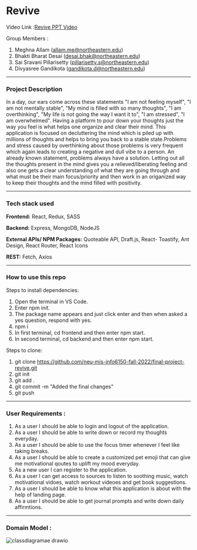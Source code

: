 # Revive

Video Link :[Revive PPT Video](https://drive.google.com/file/d/1-YQSvg96vPB_mewZ1TRMDGNxAJoPTm1G/view?usp=sharing)

Group Members :
1. Meghna Allam (allam.me@northeastern.edu)
2. Bhakti Bharat Desai (desai.bhak@northeastern.edu)
3. Sai Sravani Pillarisetty (pillarisetty.s@northeastern.edu)
4. Divyasree Gandikota  (gandikota.d@northeastern.edu)

----------------------------------------------------------------

### Project Description

In a day, our ears come across these statements "I am not feeling myself", "I am not mentally stable", "My mind is filled with so many thoughts", "I am overthinking", "My life is not going the way I want it to", "I am stressed", "I am overwhelmed". 
Having a platform to pour down your thoughts just the way you feel is what helps one organize and clear their mind. This application is focused on decluttering the mind which is piled up with millions of thoughts and helps to bring you back to a stable state.Problems and stress caused by overthinking about those problems is very frequent which again leads to creating a negative and dull vibe to a person. An already known statement, problems always have a solution. Letting out all the thoughts present in the mind gives you a relieved/liberating feeling and also one gets a clear understanding of what they are going through and what 
must be their main focus/priority and then work in an origanized way to keep their thoughts and the mind filled with positivity. 
	

---------------------------------------------------------------------------------------------------

### Tech stack used

<b>Frontend:</b> React, Redux, SASS

<b>Backend:</b> Express, MongoDB, NodeJS

<b>External APIs/ NPM Packages:</b> Quoteable API, Draft.js, React- Toastify, Ant Design, React Router, React Icons

<b>REST:</b> Fetch, Axios

---------------------------------------------------------------------------------------------------
### How to use this repo

Steps to install dependencies:

1. Open the terminal in VS Code.
2. Enter npm init.
3. The package name appears and just click enter and then when asked a yes question, respond with yes.
4. npm i
5. In first terminal, cd frontend and then enter npm start.
6. In second terminal, cd backend and then enter npm start. 

Steps to clone:

1. git clone https://github.com/neu-mis-info6150-fall-2022/final-project-revive.git
2. git init
3. git add . 
4. git commit -m "Added the final changes"
5. git push

---------------------------------------------------------------------------------------------------------------


### User Requirements :

1. As a user I should be able to login and logout of the application.
2. As a user I should be able to write down or record my thoughts everyday. 
3. As a user I should be able to use the focus timer whenever I feel like taking breaks. 
4. As a user I should be able to create a customized pet emoji that can give me motivational qoutes to uplift my mood everyday. 
5. As a new user I can register to the application.
6. As a user I can get access to sources to listen to soothing music, watch motivational vidoes, watch workout videoes and get book suggestions. 
7. As a user I should be able to know what this application is about with the help of landing page. 
8. As a user I should be able to get journal prompts and write down daily affirmtions.  

-----------------------------------------------------------------------------------------------------

### Domain Model :


![classdiagramae drawio](https://user-images.githubusercontent.com/113126750/206049533-2d10becf-f9a3-4259-95ec-9005157961f9.png)





	
